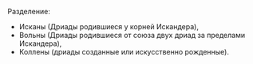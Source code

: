 Разделение: 
* Исканы (Дриады родившиеся у корней Искандера),
* Вольны (Дриады родившиеся от союза двух дриад за пределами Искандера), 
* Коллены (дриады созданные или искусственно рожденные).
